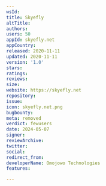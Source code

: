 ```yaml
---
wsId: 
title: Skyefly
altTitle: 
authors: 
users: 50
appId: skyefly.net
appCountry: 
released: 2020-11-11
updated: 2020-11-11
version: '1.0'
stars: 
ratings: 
reviews: 
size: 
website: https://skyefly.net
repository: 
issue: 
icon: skyefly.net.png
bugbounty: 
meta: removed
verdict: fewusers
date: 2024-05-07
signer: 
reviewArchive: 
twitter: 
social: 
redirect_from: 
developerName: Omojowo Technologies
features: 

---
```


